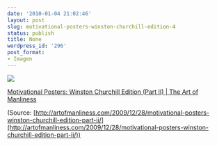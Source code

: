 ```yaml
---
date: '2010-01-04 21:02:46'
layout: post
slug: motivational-posters-winston-churchill-edition-4
status: publish
title: None
wordpress_id: '296'
post_format:
- Imagen
---
```


[![](http://jjdenis.files.wordpress.com/2012/04/tumblr_kvqnonrf3y1qzqnl8o1_500.jpg)](http://artofmanliness.com/2009/12/28/motivational-posters-winston-churchill-edition-part-ii/)

[Motivational Posters: Winston Churchill Edition (Part II) | The Art of Manliness](http://artofmanliness.com/2009/12/28/motivational-posters-winston-churchill-edition-part-ii/)

(Source: [http://artofmanliness.com/2009/12/28/motivational-posters-winston-churchill-edition-part-ii/](http://artofmanliness.com/2009/12/28/motivational-posters-winston-churchill-edition-part-ii/))
